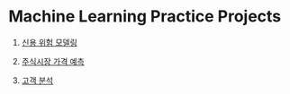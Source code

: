 # Machine Learning Practice Projects

1. [신용 위험 모델링](https://github.com/Hinterhalter/Machine_Learning_Practice_Projects/blob/master/%EC%8B%A0%EC%9A%A9_%EC%9C%84%ED%97%98_%EB%AA%A8%EB%8D%B8%EB%A7%81.ipynb)

2. [주식시장 가격 예측](https://github.com/Hinterhalter/Machine_Learning_Practice_Projects/blob/master/%EC%A3%BC%EC%8B%9D%EC%8B%9C%EC%9E%A5_%EA%B0%80%EA%B2%A9%EC%98%88%EC%B8%A1_1.ipynb)

3. [고객 분석](https://github.com/Hinterhalter/Machine_Learning_Practice_Projects/blob/master/%EA%B3%A0%EA%B0%9D_%EB%B6%84%EC%84%9D/%EA%B3%A0%EA%B0%9D_%EB%B6%84%EC%84%9D.ipynb)
